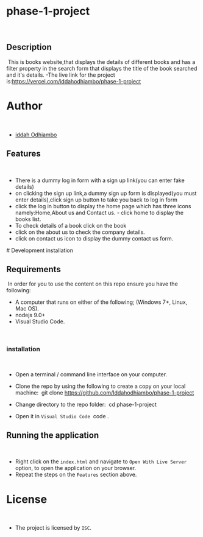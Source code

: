 # phase-1-project
 
​
## Description
​
This is  books website,that displays the details of different books and has a filter property in the search form that displays the title of the book searched and it's details.
-The live link for the project is:https://vercel.com/iddahodhiambo/phase-1-project
​
# Author
​
- [iddah Odhiambo](https://github.com/Iddahodhiambo)
​

## Features

​
- There is a dummy  log in form with a sign up link(you can enter fake details)
- on clicking the  sign up link,a  dummy sign up form is displayed(you must enter details),click sign up button to take you back to log in form
- click the log in button to display the home page which has  three icons namely:Home,About us and Contact us.  - click home to display the books list.
- To check details of a book click on the book
- click on the about us to check the company details.
- click on contact us icon to display the  dummy contact us form.



​# Development installation
​
## Requirements
​
In order for you to use the content on this repo ensure you have the following:
​
- A computer that runs on either of the following; (Windows 7+, Linux, Mac OS).
-  nodejs 9.0+
- Visual Studio Code.

​
### installation
​
- Open a terminal / command line interface on your computer.
- Clone the repo by using the following to create a copy on your local machine:
​
        git clone https://github.com/Iddahodhiambo/phase-1-project
       
- Change directory to the repo folder:
​
        cd phase-1-project
​
- Open it in ``Visual Studio Code``
​
        code .
​
## Running the application

​   
- Right click on the `index.html` and navigate to `Open With Live Server` option, to open the application on your browser.
- Repeat the steps on the `Features` section above.
​
# License
​
- The project is licensed by `ISC`.

